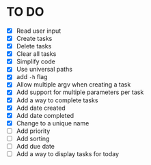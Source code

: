 # TO DO
- [x] Read user input
- [x] Create tasks
- [x] Delete tasks
- [x] Clear all tasks
- [x] Simplify code
- [x] Use universal paths
- [x] add `-h` flag
- [x] Allow multiple argv when creating a task
- [x] Add support for multiple parameters per task
- [x] Add a way to complete tasks
- [x] Add date created
- [x] Add date completed
- [x] Change to a unique name
- [ ] Add priority
- [ ] Add sorting
- [ ] Add due date
- [ ] Add a way to display tasks for today
